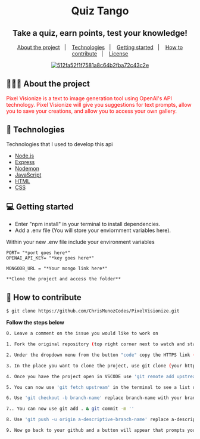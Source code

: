 <h1 align="center">
 Quiz Tango
</h1>

<h2 align="center">
 Take a quiz, earn points, test your knowledge! 
</h2>

<p align="center">
  <a href="#-about-the-project">About the project</a>&nbsp;&nbsp;&nbsp;|&nbsp;&nbsp;&nbsp;
  <a href="#-technologies">Technologies</a>&nbsp;&nbsp;&nbsp;|&nbsp;&nbsp;&nbsp;
  <a href="#-getting-started">Getting started</a>&nbsp;&nbsp;&nbsp;|&nbsp;&nbsp;&nbsp;
  <a href="#-how-to-contribute">How to contribute</a>&nbsp;&nbsp;&nbsp;|&nbsp;&nbsp;&nbsp;
  <a href="#-license">License</a>
</p>

<p align="center">
<a href="https://ibb.co/0Fn6w11"><img src="https://i.ibb.co/z7mBkCC/512fa52f1f7581a8c64b2fba72c43c2e.jpg" alt="512fa52f1f7581a8c64b2fba72c43c2e" border="0"></a>
</p>

## 👨🏻‍💻 About the project

<p align="left" style="color: red;">Pixel Visionize is a text to image generation tool using OpenAI's API technology. Pixel Visionize will give you suggestions for text prompts, allow you to save your creations, and allow you to access your own gallery.</p>

## 🚀 Technologies

Technologies that I used to develop this api

- [Node.js](https://nodejs.org/en/)
- [Express](https://expressjs.com/pt-br/)
- [Nodemon](https://nodemon.io/)
- [JavaScript](https://www.javascript.com/)
- [HTML](https://www.w3schools.com/html/)
- [CSS](https://www.w3schools.com/css/)

## 💻 Getting started
- Enter "npm install" in your terminal to install dependencies. 
- Add a .env file (You will store your enviornment variables here).

Within your new .env file include your environment variables
```
PORT= "*port goes here*"
OPENAI_API_KEY= "*key goes here*"

MONGODB_URL = "*Your mongo link here*"

**Clone the project and access the folder**
```

## 🤔 How to contribute

```bash
$ git clone https://github.com/ChrisMunozCodes/PixelVisionize.git
```

**Follow the steps below**

```bash
0. Leave a comment on the issue you would like to work on 

1. Fork the original repository (top right corner next to watch and star buttons)

2. Under the dropdown menu from the button "code" copy the HTTPS link (from your forked repository) 'https://github.com/(your username)/PixelVisionize.git'

3. In the place you want to clone the project, use git clone (your https link here)

4. Once you have the project open in VSCODE use 'git remote add upstream  https://github.com/ChrisMunozCodes/PixelVisionize.git' in the terminal, this will track the main repository 

5. You can now use 'git fetch upstream' in the terminal to see a list of the different branches.

6. Use 'git checkout -b branch-name' replace branch-name with your branch. This will create a new branch for you to work within

7.. You can now use git add . & git commit -m '' 

8. Use 'git push -u origin a-descriptive-branch-name' replace a-descriptive-branch-name with your branch name (this will push all your code)

9. Now go back to your github and a button will appear that prompts you to make a pull request
```
